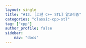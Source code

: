 ```yaml
---
layout: single
title: "#13. [고전 C++ STL] 알고리즘"
categories: "classic-cpp-stl"
tag: ["cpp"]
author_profile: false
sidebar: 
    nav: "docs"
---
```

